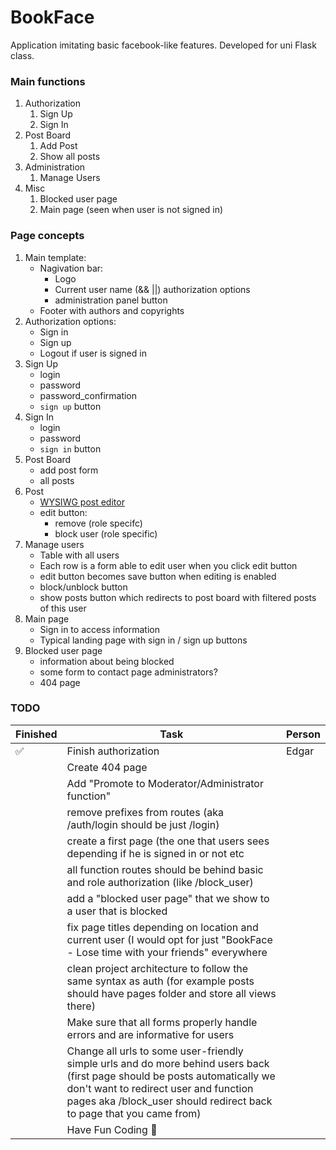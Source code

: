 # BookFace

Application imitating basic facebook-like features. Developed for uni Flask class.

### Main functions

1. Authorization
   1. Sign Up
   2. Sign In
2. Post Board
   1. Add Post
   2. Show all posts
3. Administration
   1. Manage Users
4. Misc
   1. Blocked user page
   2. Main page (seen when user is not signed in)

### Page concepts

1. Main template:
   - Nagivation bar:
     - Logo
     - Current user name (&& ||) authorization options
     - administration panel button
   - Footer with authors and copyrights
2. Authorization options:
   - Sign in
   - Sign up
   - Logout if user is signed in
3. Sign Up
   - login
   - password
   - password_confirmation
   - `sign up` button
4. Sign In
   - login
   - password
   - `sign in` button
5. Post Board
   - add post form
   - all posts
6. Post
   - [WYSIWG post editor]("https://www.tiny.cloud/")
   - edit button:
     - remove (role specifc)
     - block user (role specific)
7. Manage users
   - Table with all users
   - Each row is a form able to edit user when you click edit button
   - edit button becomes save button when editing is enabled
   - block/unblock button
   - show posts button which redirects to post board with filtered posts of this user
8. Main page
   - Sign in to access information
   - Typical landing page with sign in / sign up buttons
9. Blocked user page
   - information about being blocked
   - some form to contact page administrators?
   - 404 page


### TODO
| Finished           | Task                                                                                                                                                                                                                                         | Person |
|--------------------|----------------------------------------------------------------------------------------------------------------------------------------------------------------------------------------------------------------------------------------------|--------|
| :white_check_mark: | Finish authorization                                                                                                                                                                                                                         | Edgar  |
|                    | Create 404 page                                                                                                                                                                                                                              |        |
|                    | Add "Promote to Moderator/Administrator function"                                                                                                                                                                                            |        |
|                    | remove prefixes from routes (aka /auth/login should be just /login)                                                                                                                                                                          |        |
|                    | create a first page (the one that users sees depending if he is signed in or not etc                                                                                                                                                         |        |
|                    | all function routes should be behind basic and role authorization (like /block_user)                                                                                                                                                         |        |
|                    | add a "blocked user page" that we show to a user that is blocked                                                                                                                                                                             |        |
|                    | fix page titles depending on location and current user (I would opt for just "BookFace - Lose time with your friends" everywhere                                                                                                             |        |
|                    | clean project architecture to follow the same syntax as auth (for example posts should have pages folder and store all views there)                                                                                                          |        |
|                    | Make sure that all forms properly handle errors and are informative for users                                                                                                                                                                |        |
|                    | Change all urls to some user-friendly simple urls and do more behind users back (first page should be posts automatically we don't want to redirect user and function pages aka /block_user should redirect back to page that you came from) |        |
|                    | Have Fun Coding :tada:                                                                                                                                                                                                                       |        |
